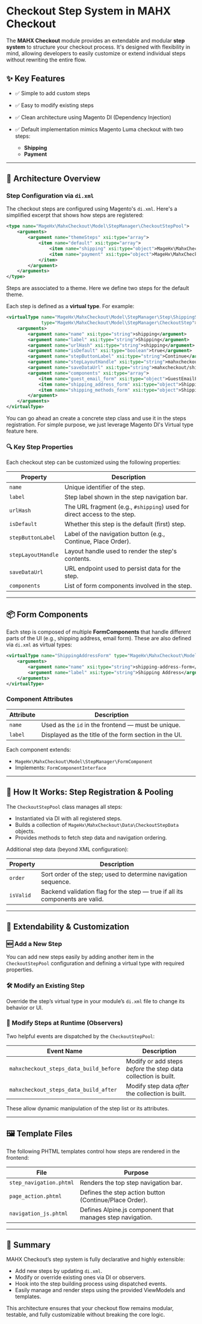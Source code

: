 # Checkout Step System in MAHX Checkout

The **MAHX Checkout** module provides an extendable and modular **step system** to structure your checkout process. It's designed with flexibility in mind, allowing developers to easily customize or extend individual steps without rewriting the entire flow.

## ✨ Key Features

* ✅ Simple to add custom steps
* ✅ Easy to modify existing steps
* ✅ Clean architecture using Magento DI (Dependency Injection)
* ✅ Default implementation mimics Magento Luma checkout with two steps:

    * **Shipping**
    * **Payment**

---

## 🧱 Architecture Overview

### Step Configuration via `di.xml`

The checkout steps are configured using Magento's `di.xml`. Here's a simplified excerpt that shows how steps are registered:

```xml
<type name="MageHx\MahxCheckout\Model\StepManager\CheckoutStepPool">
    <arguments>
        <argument name="themeSteps" xsi:type="array">
            <item name="default" xsi:type="array">
                <item name="shipping" xsi:type="object">MageHx\MahxCheckout\Model\StepManager\Step\ShippingStepVirtual</item>
                <item name="payment" xsi:type="object">MageHx\MahxCheckout\Model\StepManager\Step\PaymentStepVirtual</item>
            </item>
        </argument>
    </arguments>
</type>
```

Steps are associated to a theme. Here we define two steps for the default theme.

Each step is defined as a **virtual type**. For example:

```xml
<virtualType name="MageHx\MahxCheckout\Model\StepManager\Step\ShippingStepVirtual"
             type="MageHx\MahxCheckout\Model\StepManager\CheckoutStep">
    <arguments>
        <argument name="name" xsi:type="string">shipping</argument>
        <argument name="label" xsi:type="string">Shipping</argument>
        <argument name="urlHash" xsi:type="string">shipping</argument>
        <argument name="isDefault" xsi:type="boolean">true</argument>
        <argument name="stepButtonLabel" xsi:type="string">Continue</argument>
        <argument name="stepLayoutHandle" xsi:type="string">mahxcheckout_step_shipping</argument>
        <argument name="saveDataUrl" xsi:type="string">mahxcheckout/shipping/saveShippingInformation</argument>
        <argument name="components" xsi:type="array">
            <item name="guest_email_form" xsi:type="object">GuestEmailForm</item>
            <item name="shipping_address_form" xsi:type="object">ShippingAddressForm</item>
            <item name="shipping_methods_form" xsi:type="object">ShippingMethodsForm</item>
        </argument>
    </arguments>
</virtualType>
```

You can go ahead an create a concrete step class and use it in the steps registration.
For simple purpose, we just leverage Magento DI's Virtual type feature here.

### 🔍 Key Step Properties

Each checkout step can be customized using the following properties:

| Property           | Description                                                              |
| ------------------ | ------------------------------------------------------------------------ |
| `name`             | Unique identifier of the step.                                           |
| `label`            | Step label shown in the step navigation bar.                             |
| `urlHash`          | The URL fragment (e.g., `#shipping`) used for direct access to the step. |
| `isDefault`        | Whether this step is the default (first) step.                           |
| `stepButtonLabel`  | Label of the navigation button (e.g., Continue, Place Order).            |
| `stepLayoutHandle` | Layout handle used to render the step's contents.                        |
| `saveDataUrl`      | URL endpoint used to persist data for the step.                          |
| `components`       | List of form components involved in the step.                            |

---

## 📦 Form Components

Each step is composed of multiple **FormComponents** that handle different parts of the UI (e.g., shipping address, email form). These are also defined via `di.xml` as virtual types:

```xml
<virtualType name="ShippingAddressForm" type="MageHx\MahxCheckout\Model\StepManager\FormComponent">
    <arguments>
        <argument name="name" xsi:type="string">shipping-address-form</argument>
        <argument name="label" xsi:type="string">Shipping Address</argument>
    </arguments>
</virtualType>
```

### Component Attributes

| Attribute | Description                                           |
| --------- | ----------------------------------------------------- |
| `name`    | Used as the `id` in the frontend — must be unique.    |
| `label`   | Displayed as the title of the form section in the UI. |

Each component extends:

* `MageHx\MahxCheckout\Model\StepManager\FormComponent`
* Implements: `FormComponentInterface`

---

## 🧩 How It Works: Step Registration & Pooling

The `CheckoutStepPool` class manages all steps:

* Instantiated via DI with all registered steps.
* Builds a collection of `MageHx\MahxCheckout\Data\CheckoutStepData` objects.
* Provides methods to fetch step data and navigation ordering.

Additional step data (beyond XML configuration):

| Property  | Description                                                                  |
| --------- | ---------------------------------------------------------------------------- |
| `order`   | Sort order of the step; used to determine navigation sequence.               |
| `isValid` | Backend validation flag for the step — true if all its components are valid. |

---

## 🧠 Extendability & Customization

### 🆕 Add a New Step

You can add new steps easily by adding another item in the `CheckoutStepPool` configuration and defining a virtual type with required properties.

### 🛠 Modify an Existing Step

Override the step’s virtual type in your module’s `di.xml` file to change its behavior or UI.

### 🧩 Modify Steps at Runtime (Observers)

Two helpful events are dispatched by the `CheckoutStepPool`:

| Event Name                             | Description                                                     |
| -------------------------------------- | --------------------------------------------------------------- |
| `mahxcheckout_steps_data_build_before` | Modify or add steps *before* the step data collection is built. |
| `mahxcheckout_steps_data_build_after`  | Modify step data *after* the collection is built.               |

These allow dynamic manipulation of the step list or its attributes.

---

## 🖼️ Template Files

The following PHTML templates control how steps are rendered in the frontend:

| File                    | Purpose                                                   |
| ----------------------- | --------------------------------------------------------- |
| `step_navigation.phtml` | Renders the top step navigation bar.                      |
| `page_action.phtml`     | Defines the step action button (Continue/Place Order).    |
| `navigation_js.phtml`   | Defines Alpine.js component that manages step navigation. |

---

## 🧪 Summary

MAHX Checkout’s step system is fully declarative and highly extensible:

* Add new steps by updating `di.xml`.
* Modify or override existing ones via DI or observers.
* Hook into the step building process using dispatched events.
* Easily manage and render steps using the provided ViewModels and templates.

This architecture ensures that your checkout flow remains modular, testable, and fully customizable without breaking the core logic.
